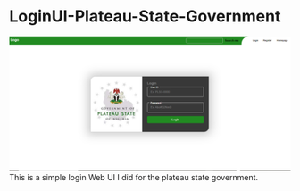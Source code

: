 # LoginUI-Plateau-State-Government
![](preview.png)
This is a simple login Web UI I did for the plateau state government.
